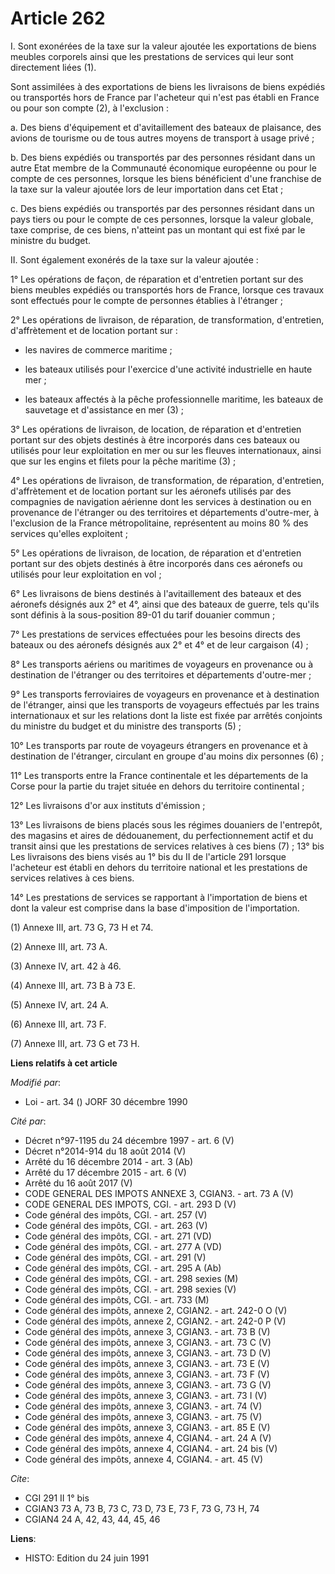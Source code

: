 # Article 262

I. Sont exonérées de la taxe sur la valeur ajoutée les exportations de biens meubles corporels ainsi que les prestations de
services qui leur sont directement liées (1).

Sont assimilées à des exportations de biens les livraisons de biens expédiés ou transportés hors de France par l'acheteur qui
n'est pas établi en France ou pour son compte (2), à l'exclusion :

a. Des biens d'équipement et d'avitaillement des bateaux de plaisance, des avions de tourisme ou de tous autres moyens de
transport à usage privé ;

b. Des biens expédiés ou transportés par des personnes résidant dans un autre Etat membre de la Communauté économique
européenne ou pour le compte de ces personnes, lorsque les biens bénéficient d'une franchise de la taxe sur la valeur ajoutée
lors de leur importation dans cet Etat ;

c. Des biens expédiés ou transportés par des personnes résidant dans un pays tiers ou pour le compte de ces personnes,
lorsque la valeur globale, taxe comprise, de ces biens, n'atteint pas un montant qui est fixé par le ministre du budget.

II. Sont également exonérés de la taxe sur la valeur ajoutée :

1° Les opérations de façon, de réparation et d'entretien portant sur des biens meubles expédiés ou transportés hors de
France, lorsque ces travaux sont effectués pour le compte de personnes établies à l'étranger ;

2° Les opérations de livraison, de réparation, de transformation, d'entretien, d'affrètement et de location portant sur :

- les navires de commerce maritime ;

- les bateaux utilisés pour l'exercice d'une activité industrielle en haute mer ;

- les bateaux affectés à la pêche professionnelle maritime, les bateaux de sauvetage et d'assistance en mer (3) ;

3° Les opérations de livraison, de location, de réparation et d'entretien portant sur des objets destinés à être incorporés
dans ces bateaux ou utilisés pour leur exploitation en mer ou sur les fleuves internationaux, ainsi que sur les engins et
filets pour la pêche maritime (3) ;

4° Les opérations de livraison, de transformation, de réparation, d'entretien, d'affrètement et de location portant sur les
aéronefs utilisés par des compagnies de navigation aérienne dont les services à destination ou en provenance de l'étranger ou
des territoires et départements d'outre-mer, à l'exclusion de la France métropolitaine, représentent au moins 80 % des
services qu'elles exploitent ;

5° Les opérations de livraison, de location, de réparation et d'entretien portant sur des objets destinés à être incorporés
dans ces aéronefs ou utilisés pour leur exploitation en vol ;

6° Les livraisons de biens destinés à l'avitaillement des bateaux et des aéronefs désignés aux 2° et 4°, ainsi que des
bateaux de guerre, tels qu'ils sont définis à la sous-position 89-01 du tarif douanier commun ;

7° Les prestations de services effectuées pour les besoins directs des bateaux ou des aéronefs désignés aux 2° et 4° et de
leur cargaison (4) ;

8° Les transports aériens ou maritimes de voyageurs en provenance ou à destination de l'étranger ou des territoires et
départements d'outre-mer ;

9° Les transports ferroviaires de voyageurs en provenance et à destination de l'étranger, ainsi que les transports de
voyageurs effectués par les trains internationaux et sur les relations dont la liste est fixée par arrêtés conjoints du
ministre du budget et du ministre des transports (5) ;

10° Les transports par route de voyageurs étrangers en provenance et à destination de l'étranger, circulant en groupe d'au
moins dix personnes (6) ;

11° Les transports entre la France continentale et les départements de la Corse pour la partie du trajet située en dehors du
territoire continental ;

12° Les livraisons d'or aux instituts d'émission ;

13° Les livraisons de biens placés sous les régimes douaniers de l'entrepôt, des magasins et aires de dédouanement, du
perfectionnement actif et du transit ainsi que les prestations de services relatives à ces biens (7) ; 13° bis Les livraisons
des biens visés au 1° bis du II de l'article 291 lorsque l'acheteur est établi en dehors du territoire national et les
prestations de services relatives à ces biens.

14° Les prestations de services se rapportant à l'importation de biens et dont la valeur est comprise dans la base
d'imposition de l'importation.

(1) Annexe III, art. 73 G, 73 H et 74.

(2) Annexe III, art. 73 A.

(3) Annexe IV, art. 42 à 46.

(4) Annexe III, art. 73 B à 73 E.

(5) Annexe IV, art. 24 A.

(6) Annexe III, art. 73 F.

(7) Annexe III, art. 73 G et 73 H.

**Liens relatifs à cet article**

_Modifié par_:

  - Loi - art. 34 () JORF 30 décembre 1990

_Cité par_:

  - Décret n°97-1195 du 24 décembre 1997 - art. 6 (V)
  - Décret n°2014-914 du 18 août 2014 (V)
  - Arrêté du 16 décembre 2014 - art. 3 (Ab)
  - Arrêté du 17 décembre 2015 - art. 6 (V)
  - Arrêté du 16 août 2017 (V)
  - CODE GENERAL DES IMPOTS ANNEXE 3, CGIAN3. - art. 73 A (V)
  - CODE GENERAL DES IMPOTS, CGI. - art. 293 D (V)
  - Code général des impôts, CGI. - art. 257 (V)
  - Code général des impôts, CGI. - art. 263 (V)
  - Code général des impôts, CGI. - art. 271 (VD)
  - Code général des impôts, CGI. - art. 277 A (VD)
  - Code général des impôts, CGI. - art. 291 (V)
  - Code général des impôts, CGI. - art. 295 A (Ab)
  - Code général des impôts, CGI. - art. 298 sexies (M)
  - Code général des impôts, CGI. - art. 298 sexies (V)
  - Code général des impôts, CGI. - art. 733 (M)
  - Code général des impôts, annexe 2, CGIAN2. - art. 242-0 O (V)
  - Code général des impôts, annexe 2, CGIAN2. - art. 242-0 P (V)
  - Code général des impôts, annexe 3, CGIAN3. - art. 73 B (V)
  - Code général des impôts, annexe 3, CGIAN3. - art. 73 C (V)
  - Code général des impôts, annexe 3, CGIAN3. - art. 73 D (V)
  - Code général des impôts, annexe 3, CGIAN3. - art. 73 E (V)
  - Code général des impôts, annexe 3, CGIAN3. - art. 73 F (V)
  - Code général des impôts, annexe 3, CGIAN3. - art. 73 G (V)
  - Code général des impôts, annexe 3, CGIAN3. - art. 73 I (V)
  - Code général des impôts, annexe 3, CGIAN3. - art. 74 (V)
  - Code général des impôts, annexe 3, CGIAN3. - art. 75 (V)
  - Code général des impôts, annexe 3, CGIAN3. - art. 85 E (V)
  - Code général des impôts, annexe 4, CGIAN4. - art. 24 A (V)
  - Code général des impôts, annexe 4, CGIAN4. - art. 24 bis (V)
  - Code général des impôts, annexe 4, CGIAN4. - art. 45 (V)

_Cite_:

  - CGI 291 II 1° bis
  - CGIAN3 73 A, 73 B, 73 C, 73 D, 73 E, 73 F, 73 G, 73 H, 74
  - CGIAN4 24 A, 42, 43, 44, 45, 46

**Liens**:

  - HISTO: Edition du 24 juin 1991
